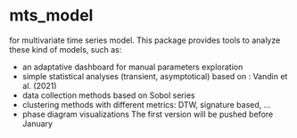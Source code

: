 # mts_model
for multivariate time series model.
This package provides tools to analyze these kind of models, such as: 
  - an adaptative dashboard for manual parameters exploration 
  - simple statistical analyses (transient, asymptotical) based on : Vandin et al. (2021)
  - data collection methods based on Sobol series
  - clustering methods with different metrics: DTW, signature based, ...
  - phase diagram visualizations 
The first version will be pushed before January
